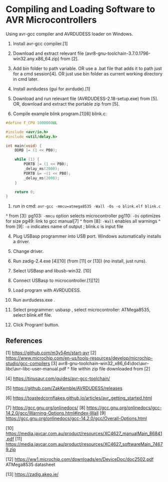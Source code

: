# Compiling and Loading Software to AVR Microcontrollers #

Using avr-gcc compiler and AVRDUDESS loader on Windows.


1. Install avr-gcc compiler.[1]
 1. Download and extract relevant file (avr8-gnu-toolchain-3.7.0.1796-win32.any.x86_64.zip) from [2].
 2. Add bin folder to path variable.
OR use a .bat file that adds it to path just for a cmd session[4].
OR just use bin folder as current working directory in cmd later.


2. Install avrdudess (gui for avrdude).[1]
 1. Download and run relevant file (AVRDUDESS-2.18-setup.exe) from [5].
OR, download and extract the portable zip from [5].


3. Compile example blink program.[1][6]
blink.c:
```c
#define F_CPU 1000000UL

#include <avr/io.h>
#include <util/delay.h>

int main(void) {
	DDRB |= (1 << PB0);

	while (1) {
		PORTB |= (1 << PB0);
		_delay_ms(2000);
		PORTB &= ~(1 << PB0);
		_delay_ms(2000);
	}

	return 0;
}
```

 1. run in cmd:
`avr-gcc -mmcu=atmega8535 -Wall -Os -o blink.elf blink.c`

^ from [3]:
pg103: `-mmcu` option selects microcontroller
pg110: `-Os` optimizes for size
pg49: link to gcc manual[7]
^ from [8]: `-Wall` enables all warnings
^ from [9]: `-o` indicates name of output ; blink.c is input file


4. Plug USBasp programmer into USB port. Windows automatically installs a driver.

5. Change driver.
 1. Run zadig-2.4.exe [4][10] (from [11] or [13]) (no install, just runs).
 2. Select USBasp and libusb-win32. [10]

6. Connect USBasp to microcontroller.[1][12]

7. Load program with AVRDUDESS.
 1. Run avrdudess.exe .
 2. Select programmer: usbasp , select microcontroller: ATMega8535, select blink.elf file.
 3. Click Program! button.



## References ##

[1] https://github.com/m3y54m/start-avr
[2] https://www.microchip.com/en-us/tools-resources/develop/microchip-studio/gcc-compilers
[3] avr8-gnu-toolchain-win32_x86_64\doc\avr-libc\avr-libc-user-manual.pdf
^ file within zip file downloaded from [2]

[4] https://tinusaur.com/guides/avr-gcc-toolchain/

[5] https://github.com/ZakKemble/AVRDUDESS/releases

[6] https://toastedcornflakes.github.io/articles/avr_getting_started.html

[7] https://gcc.gnu.org/onlinedocs/
[8] https://gcc.gnu.org/onlinedocs/gcc-14.2.0/gcc/Warning-Options.html#index-Wall
[9] https://gcc.gnu.org/onlinedocs/gcc-14.2.0/gcc/Overall-Options.html

[10] https://media.jaycar.com.au/product/resources/XC4627_manualMain_86841.pdf
[11] https://media.jaycar.com.au/product/resources/XC4627_softwareMain_74679.zip

[12] https://ww1.microchip.com/downloads/en/DeviceDoc/doc2502.pdf	ATMega8535 datasheet

[13] https://zadig.akeo.ie/

